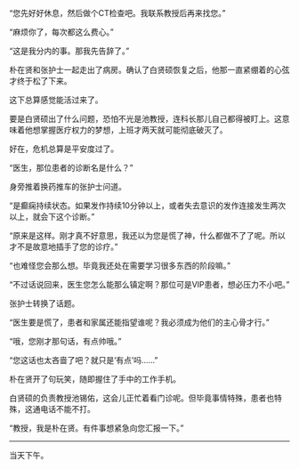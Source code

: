 “您先好好休息，然后做个CT检查吧。我联系教授后再来找您。”

“麻烦你了，每次都这么费心。”

“这是我分内的事。那我先告辞了。”

朴在贤和张护士一起走出了病房。确认了白贤硕恢复之后，他那一直紧绷着的心弦才终于松了下来。

这下总算感觉能活过来了。

要是白贤硕出了什么问题，恐怕不光是池教授，连科长那儿自己都得被盯上。这意味着他想掌握医疗权力的梦想，上班才两天就可能彻底破灭了。

好在，危机总算是平安度过了。

“医生，那位患者的诊断名是什么？”

身旁推着换药推车的张护士问道。

“是癫痫持续状态。如果发作持续10分钟以上，或者失去意识的发作连接发生两次以上，就会下这个诊断。”

“原来是这样。刚才真不好意思，我还以为您是慌了神，什么都做不了了呢。所以才不是故意地插手了您的诊疗。”

“也难怪您会那么想。毕竟我还处在需要学习很多东西的阶段嘛。”

“不过话说回来，医生您怎么能那么镇定啊？那位可是VIP患者，想必压力不小吧。”

张护士转换了话题。

“医生要是慌了，患者和家属还能指望谁呢？我必须成为他们的主心骨才行。”

“哦，您刚才那句话，有点帅哦。”

“您这话也太吝啬了吧？就只是‘有点’吗……”

朴在贤开了句玩笑，随即握住了手中的工作手机。

白贤硕的负责教授池锡佑，这会儿正忙着看门诊呢。但毕竟事情特殊，患者也特殊，这通电话不能不打。

“教授，我是朴在贤。有件事想紧急向您汇报一下。”

***

当天下午。
